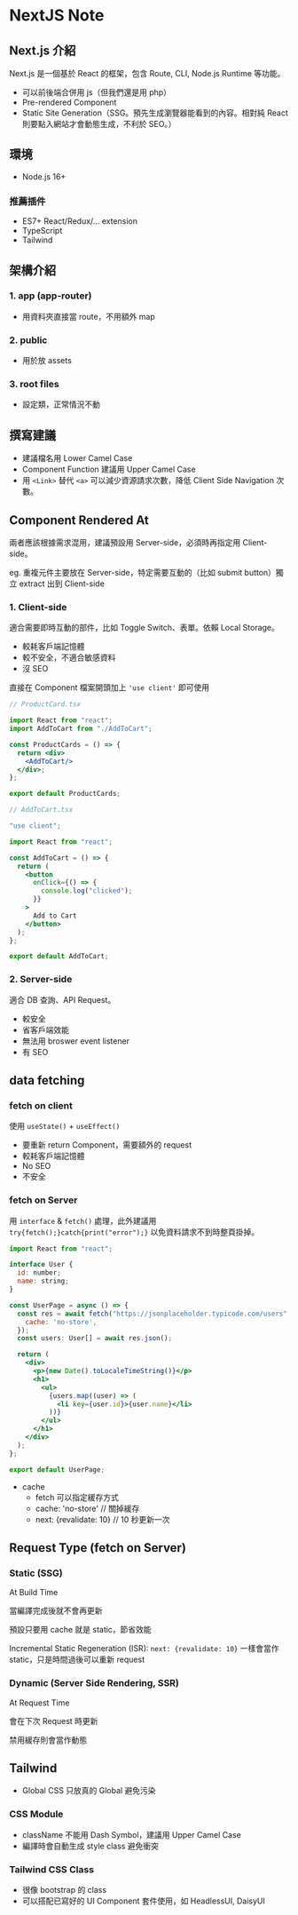 # NextJS Note

## Next.js 介紹

Next.js 是一個基於 React 的框架，包含 Route, CLI, Node.js Runtime 等功能。

- 可以前後端合併用 js（但我們還是用 php）
- Pre-rendered Component
- Static Site Generation（SSG。預先生成瀏覽器能看到的內容。相對純 React 則要點入網站才會動態生成，不利於 SEO。）

## 環境

- Node.js 16+

### 推薦插件
- ES7+ React/Redux/... extension
- TypeScript
- Tailwind

## 架構介紹

### 1. app (app-router)

- 用資料夾直接當 route，不用額外 map

### 2. public

- 用於放 assets

### 3. root files

- 設定類，正常情況不動

## 撰寫建議

- 建議檔名用 Lower Camel Case
- Component Function 建議用 Upper Camel Case
- 用 `<Link>` 替代 `<a>` 可以減少資源請求次數，降低 Client Side Navigation 次數。

## Component Rendered At

兩者應該根據需求混用，建議預設用 Server-side，必須時再指定用 Client-side。

eg. 重複元件主要放在 Server-side，特定需要互動的（比如 submit button）獨立 extract 出到 Client-side

### 1. Client-side

適合需要即時互動的部件，比如 Toggle Switch、表單。依賴 Local Storage。

- 較耗客戶端記憶體
- 較不安全，不適合敏感資料
- 沒 SEO

直接在 Component 檔案開頭加上 `'use client'` 即可使用

```jsx
// ProductCard.tsx

import React from "react";
import AddToCart from "./AddToCart";

const ProductCards = () => {
  return <div>
    <AddToCart/>
  </div>;
};

export default ProductCards;

// AddToCart.tsx

"use client";

import React from "react";

const AddToCart = () => {
  return (
    <button
      onClick={() => {
        console.log("clicked");
      }}
    >
      Add to Cart
    </button>
  );
};

export default AddToCart;
```

### 2. Server-side

適合 DB 查詢、API Request。

- 較安全
- 省客戶端效能
- 無法用 broswer event listener
- 有 SEO

## data fetching

### fetch on client

使用 `useState()` + `useEffect()`

- 要重新 return Component，需要額外的 request
- 較耗客戶端記憶體
- No SEO
- 不安全

### fetch on Server

用 `interface` & `fetch()` 處理，此外建議用 `try{fetch();}catch{print("error");}` 以免資料請求不到時整頁掛掉。

```jsx
import React from "react";

interface User {
  id: number;
  name: string;
}

const UserPage = async () => {
  const res = await fetch("https://jsonplaceholder.typicode.com/users", {
    cache: 'no-store',
  });
  const users: User[] = await res.json();

  return (
    <div>
      <p>{new Date().toLocaleTimeString()}</p>
      <h1>
        <ul>
          {users.map((user) => (
            <li key={user.id}>{user.name}</li>
          ))}
        </ul>
      </h1>
    </div>
  );
};

export default UserPage;
```

- cache
  - fetch 可以指定緩存方式
  - cache: 'no-store' // 關掉緩存
  - next: {revalidate: 10} // 10 秒更新一次

## Request Type (fetch on Server)

### Static (SSG)

At Build Time

當編譯完成後就不會再更新

預設只要用 cache 就是 static，節省效能

Incremental Static Regeneration (ISR):
`next: {revalidate: 10}` 一樣會當作 static，只是時間過後可以重新 request

### Dynamic (Server Side Rendering, SSR)

At Request Time

會在下次 Request 時更新

禁用緩存則會當作動態

## Tailwind

- Global CSS 只放真的 Global 避免污染

### CSS Module

- className 不能用 Dash Symbol，建議用 Upper Camel Case
- 編譯時會自動生成 style class 避免衝突

### Tailwind CSS Class

- 很像 bootstrap 的 class
- 可以搭配已寫好的 UI Component 套件使用，如 HeadlessUI, DaisyUI